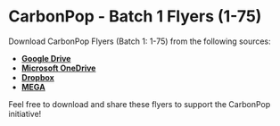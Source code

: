 # CarbonPop - Batch 1 Flyers (1-75)

Download CarbonPop Flyers (Batch 1: 1-75) from the following sources:

- **[Google Drive](https://drive.google.com/drive/folders/1UwjmoyNRdIKQ_6HeqhBSfEqp3IWZuX10?usp=sharing)**  
- **[Microsoft OneDrive](https://1drv.ms/f/s!AiR48erO5QSqgfh7K08EXr9tz1kWAQ)**  
- **[Dropbox](https://www.dropbox.com/scl/fo/j6cn7rk60qgxhbghu077i/AAWLR5fuQVQJqXJ8WqzJUyE?rlkey=n72mzesogeqfdaw9t5azrqtyw&st=gu8hiy73&dl=0)**  
- **[MEGA](https://mega.nz/folder/3LgSFKJA#5ZTj_pCFrIsq2GkUsxXHPw)**  

Feel free to download and share these flyers to support the CarbonPop initiative!
